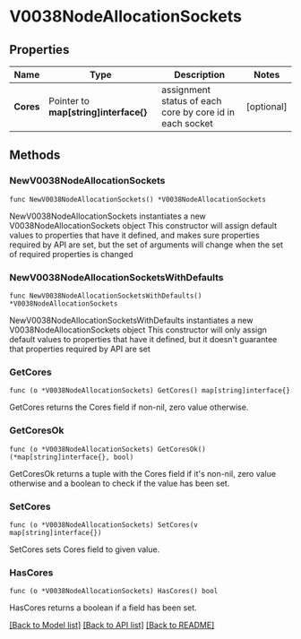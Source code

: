 # V0038NodeAllocationSockets

## Properties

Name | Type | Description | Notes
------------ | ------------- | ------------- | -------------
**Cores** | Pointer to **map[string]interface{}** | assignment status of each core by core id in each socket | [optional] 

## Methods

### NewV0038NodeAllocationSockets

`func NewV0038NodeAllocationSockets() *V0038NodeAllocationSockets`

NewV0038NodeAllocationSockets instantiates a new V0038NodeAllocationSockets object
This constructor will assign default values to properties that have it defined,
and makes sure properties required by API are set, but the set of arguments
will change when the set of required properties is changed

### NewV0038NodeAllocationSocketsWithDefaults

`func NewV0038NodeAllocationSocketsWithDefaults() *V0038NodeAllocationSockets`

NewV0038NodeAllocationSocketsWithDefaults instantiates a new V0038NodeAllocationSockets object
This constructor will only assign default values to properties that have it defined,
but it doesn't guarantee that properties required by API are set

### GetCores

`func (o *V0038NodeAllocationSockets) GetCores() map[string]interface{}`

GetCores returns the Cores field if non-nil, zero value otherwise.

### GetCoresOk

`func (o *V0038NodeAllocationSockets) GetCoresOk() (*map[string]interface{}, bool)`

GetCoresOk returns a tuple with the Cores field if it's non-nil, zero value otherwise
and a boolean to check if the value has been set.

### SetCores

`func (o *V0038NodeAllocationSockets) SetCores(v map[string]interface{})`

SetCores sets Cores field to given value.

### HasCores

`func (o *V0038NodeAllocationSockets) HasCores() bool`

HasCores returns a boolean if a field has been set.


[[Back to Model list]](../README.md#documentation-for-models) [[Back to API list]](../README.md#documentation-for-api-endpoints) [[Back to README]](../README.md)


